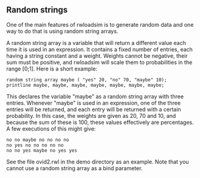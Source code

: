 ## Random strings
One of the main features of rwloadsim is to generate random data and 
one way to do that is using random string arrays.

A random string array is a variable that will return a different value 
each time it is used in an expression.
It contains a fixed number of entries, each having a string constant 
and a weight.
Weights cannot be negative, their sum must be positive, and rwloadsim 
will scale them to probabilities in the range [0;1].
Here is a short example:
```
random string array maybe ( "yes" 20, "no" 70, "maybe" 10);
printline maybe, maybe, maybe, maybe, maybe, maybe, maybe;
```
This declares the variable "maybe" as a random string array with three 
entries.
Whenever "maybe" is used in an expression, one of the three entries 
will be returned, and each entry will be returned with a certain 
probability.
In this case, the weights are given as 20, 70 and 10, and because the 
sum of these is 100, these values effectively are percentages.
A few executions of this might give:
```
no no maybe no no no no
no yes no no no no no
no no yes maybe no yes yes
```
See the file ovid2.rwl in the demo directory as an example.
Note that you cannot use a random string array as a bind parameter.

